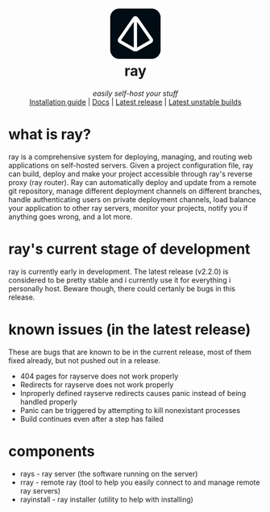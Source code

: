 <h1 align="center">
  <img src="https://raw.githubusercontent.com/pyrretsoftware/ray/refs/heads/main/logo.svg" height="100"></img>
  <br>
  ray
</h1>
<p align="center">
    <i>easily self-host your stuff</i>
    <br>
    <a href="https://ray.pyrret.com/guides/installation">Installation guide</a>
    <span> | </span>
    <a href="https://ray.pyrret.com/docs">Docs</a>
    <span> | </span>
    <a href="https://github.com/pyrretsoftware/ray/releases">Latest release</a>
    <span> | </span>
    <a href="https://github.com/pyrretsoftware/ray/actions/workflows/package.yml">Latest unstable builds</a>
</p>

# what is ray? 
ray is a comprehensive system for deploying, managing, and routing web applications on self-hosted servers. Given a project configuration file, ray can build, deploy and make your project accessible through ray's reverse proxy (ray router). Ray can automatically deploy and update from a remote git repository, manage different deployment channels on different branches, handle authenticating users on private deployment channels, load balance your application to other ray servers, monitor your projects, notify you if anything goes wrong, and a lot more.

# ray's current stage of development
ray is currently early in development. The latest release (v2.2.0) is considered to be pretty stable and i currently use it for everything i personally host. Beware though, there could certanly be bugs in this release.

# known issues (in the latest release)
These are bugs that are known to be in the current release, most of them fixed already, but not pushed out in a release.
* 404 pages for rayserve does not work properly
* Redirects for rayserve does not work properly
* Inproperly defined rayserve redirects causes panic instead of being handled properly
* Panic can be triggered by attempting to kill nonexistant processes
* Build continues even after a step has failed

# components
- rays - ray server (the software running on the server)
- rray - remote ray (tool to help you easily connect to and manage remote ray servers)
- rayinstall - ray installer (utility to help with installing)
